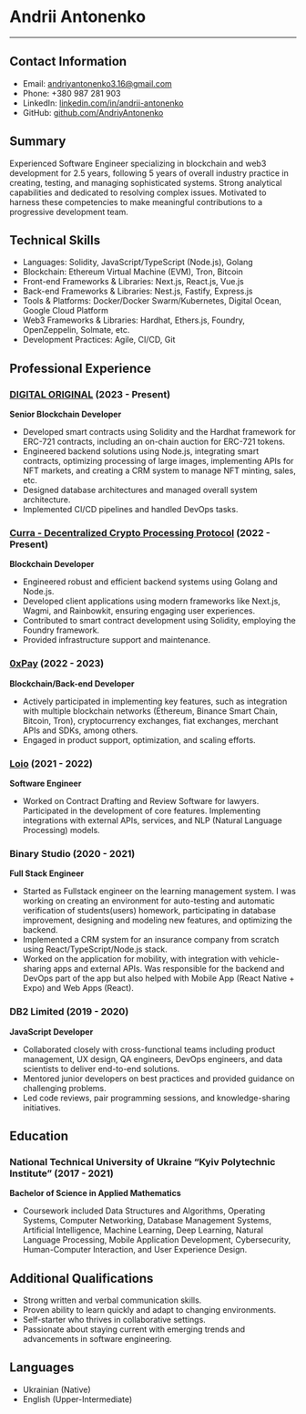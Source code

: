 # Andrii Antonenko
--------------------

## Contact Information
* Email: andriyantonenko3.16@gmail.com
* Phone: +380 987 281 903
* LinkedIn: [linkedin.com/in/andrii-antonenko](https://www.linkedin.com/in/andrii-antonenko/)
* GitHub: [github.com/AndriyAntonenko](https://github.com/AndriyAntonenko)

## Summary
Experienced Software Engineer specializing in blockchain and web3 development for 2.5 years, following 5 years of overall industry practice in creating, testing, and managing sophisticated systems. Strong analytical capabilities and dedicated to resolving complex issues. Motivated to harness these competencies to make meaningful contributions to a progressive development team.

## Technical Skills
* Languages: Solidity, JavaScript/TypeScript (Node.js), Golang
* Blockchain: Ethereum Virtual Machine (EVM), Tron, Bitcoin
* Front-end Frameworks & Libraries: Next.js, React.js, Vue.js
* Back-end Frameworks & Libraries: Nest.js, Fastify, Express.js
* Tools & Platforms: Docker/Docker Swarm/Kubernetes, Digital Ocean, Google Cloud Platform
* Web3 Frameworks & Libraries: Hardhat, Ethers.js, Foundry, OpenZeppelin, Solmate, etc.
* Development Practices: Agile, CI/CD, Git

## Professional Experience
### [DIGITAL ORIGINAL](https://**digitaloriginal**.app/) (2023 - Present)
**Senior Blockchain Developer**

* Developed smart contracts using Solidity and the Hardhat framework for ERC-721 contracts, including an on-chain auction for ERC-721 tokens.
* Engineered backend solutions using Node.js, integrating smart contracts, optimizing processing of large images, implementing APIs for NFT markets, and creating a CRM system to manage NFT minting, sales, etc.
* Designed database architectures and managed overall system architecture.
* Implemented CI/CD pipelines and handled DevOps tasks.

### [Curra - Decentralized Crypto Processing Protocol](https://0xpay.app/) (2022 - Present)
**Blockchain Developer**

* Engineered robust and efficient backend systems using Golang and Node.js.
* Developed client applications using modern frameworks like Next.js, Wagmi, and Rainbowkit, ensuring engaging user experiences.
* Contributed to smart contract development using Solidity, employing the Foundry framework.
* Provided infrastructure support and maintenance.

### [0xPay](https://0xpay.app/) (2022 - 2023)
**Blockchain/Back-end Developer**

* Actively participated in implementing key features, such as integration with multiple blockchain networks (Ethereum, Binance Smart Chain, Bitcoin, Tron), cryptocurrency exchanges, fiat exchanges, merchant APIs and SDKs, among others.
* Engaged in product support, optimization, and scaling efforts.

### [Loio](https://lawrina.org/loio/) (2021 - 2022)
**Software Engineer**

* Worked on Contract Drafting and Review Software for lawyers. Participated in the development of core features. Implementing integrations with external APIs, services, and NLP (Natural Language Processing) models.

### Binary Studio (2020 - 2021)
**Full Stack Engineer**

* Started as Fullstack engineer on the learning management system. I was working on creating an environment for auto-testing and automatic verification of students(users) homework, participating in database improvement, designing and modeling new features, and optimizing the backend.
* Implemented a CRM system for an insurance company from scratch using React/TypeScript/Node.js stack.
* Worked on the application for mobility, with integration with vehicle-sharing apps and external APIs. Was responsible for the backend and DevOps part of the app but also helped with Mobile App (React Native + Expo) and Web Apps (React).

### DB2 Limited (2019 - 2020)
**JavaScript Developer**

* Collaborated closely with cross-functional teams including product management, UX design, QA engineers, DevOps engineers, and data scientists to deliver end-to-end solutions.
* Mentored junior developers on best practices and provided guidance on challenging problems.
* Led code reviews, pair programming sessions, and knowledge-sharing initiatives.

## Education
### National Technical University of Ukraine “Kyiv Polytechnic Institute” (2017 - 2021)
**Bachelor of Science in Applied Mathematics**

* Coursework included Data Structures and Algorithms, Operating Systems, Computer Networking, Database Management Systems, Artificial Intelligence, Machine Learning, Deep Learning, Natural Language Processing, Mobile Application Development, Cybersecurity, Human-Computer Interaction, and User Experience Design.

## Additional Qualifications
* Strong written and verbal communication skills.
* Proven ability to learn quickly and adapt to changing environments.
* Self-starter who thrives in collaborative settings.
* Passionate about staying current with emerging trends and advancements in software engineering.

## Languages
* Ukrainian (Native)
* English (Upper-Intermediate)